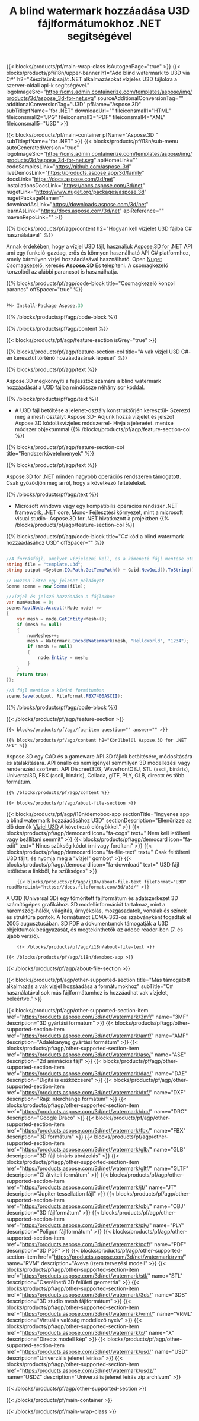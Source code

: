 ﻿---
title: A blind watermark hozzáadása U3D fájlformátumokhoz .NET segítségével 
weight: 830
url: /hu/net/watermark/u3d/ 
description: C# forráskód a .NET framework, .NET core, Mono U3D dokumentumaihoz a blind watermark betöltéséhez, rendereléséhez és hozzáadásához.
---
{{< blocks/products/pf/main-wrap-class isAutogenPage="true" >}}
{{< blocks/products/pf/i18n/upper-banner h1="Add blind watermark to U3D via C#" h2="Készítsünk saját .NET alkalmazásokat vízjeles U3D fájlokra a szerver-oldali api-k segítségével." logoImageSrc="https://cms.admin.containerize.com/templates/aspose/img/products/3d/aspose_3d-for-net.svg" sourceAdditionalConversionTag="" additionalConversionTag="U3D" pfName="Aspose.3D" subTitlepfName="for .NET" downloadUrl="" fileiconsmall1="HTML" fileiconsmall2="JPG" fileiconsmall3="PDF" fileiconsmall4="XML" fileiconsmall5="U3D" >}}

{{< blocks/products/pf/main-container pfName="Aspose.3D " subTitlepfName="for .NET" >}}
{{< blocks/products/pf/i18n/sub-menu autoGeneratedVersion="true" logoImageSrc="https://cms.admin.containerize.com/templates/aspose/img/products/3d/aspose_3d-for-net.svg" apiHomeLink="" codeSamplesLink="https://github.com/aspose-3d" liveDemosLink="https://products.aspose.app/3d/family" docsLink="https://docs.aspose.com/3d/net" installationsDocsLink="https://docs.aspose.com/3d/net" nugetLink="https://www.nuget.org/packages/aspose.3d" nugetPackageName="" downloadAsLink="https://downloads.aspose.com/3d/net" learnAsLink="https://docs.aspose.com/3d/net" apiReference="" mavenRepoLink="" >}}

{{% blocks/products/pf/agp/content h2="Hogyan kell vízjelet U3D fájlba C# használatával" %}}

 Annak érdekében, hogy a vízjel U3D fájl, használjuk
 [Aspose.3D for .NET](https://products.aspose.com/3d/net) 
 API ami egy funkció-gazdag, erős és könnyen használható API C# platformhoz, amely bármilyen vízjel hozzáadásával használható. Open
 [Nuget](https://www.nuget.org/packages/aspose.3d) 
 Csomagkezelő, keresés
 **Aspose.3D** 
 És telepíteni. A csomagkezelő konzolból az alábbi parancsot is használhatja.

{{% blocks/products/pf/agp/code-block title="Csomagkezelő konzol parancs" offSpacer="true" %}}

```cs

PM> Install-Package Aspose.3D


```

{{% /blocks/products/pf/agp/code-block %}}

{{% /blocks/products/pf/agp/content %}}

{{< blocks/products/pf/agp/feature-section isGrey="true" >}}

{{% blocks/products/pf/agp/feature-section-col title="A vak vízjel U3D C#-en keresztül történő hozzáadásának lépései" %}}

{{% blocks/products/pf/agp/text %}}

 Aspose.3D megkönnyíti a fejlesztők számára a blind watermark hozzáadását a U3D fájlba mindössze néhány sor kóddal.

{{% /blocks/products/pf/agp/text %}}

- A U3D fájl betöltése a jelenet-osztály konstruktőrjén keresztül- Szerezd meg a mesh osztályt Aspose.3D- Adjunk hozzá vízjelet és jelszót Aspose.3D kódolásvízjeles módszerrel- Hívja a jelenetet. mentse módszer objektummal
{{% /blocks/products/pf/agp/feature-section-col %}}

{{% blocks/products/pf/agp/feature-section-col title="Rendszerkövetelmények" %}}

{{% blocks/products/pf/agp/text %}}

 Aspose.3D for .NET minden nagyobb operációs rendszeren támogatott. Csak győződjön meg arról, hogy a következő feltételeket.

{{% /blocks/products/pf/agp/text %}}

- Microsoft windows vagy egy kompatibilis operációs rendszer .NET framework, .NET core, Mono- Fejlesztési környezet, mint a microsoft visual studio- Aspose.3D for .NET hivatkozott a projektben
{{% /blocks/products/pf/agp/feature-section-col %}}

{{% blocks/products/pf/agp/code-block title="C# kód a blind watermark hozzáadásához U3D" offSpacer="" %}}

```cs

//A forrásfájl, amelyet vízjelezni kell, és a kimeneti fájl mentése után
string file = "template.u3d";
string output =System.IO.Path.GetTempPath() + Guid.NewGuid().ToString() + ".fbx";

// Hozzon létre egy jelenet példányát
Scene scene = new Scene(file);

//Vízjel és jelszó hozzáadása a fájlokhoz
var numMeshes = 0;
scene.RootNode.Accept((Node node) =>
{
    var mesh = node.GetEntity<Mesh>();
    if (mesh != null)
    {
        numMeshes++;
        mesh = Watermark.EncodeWatermark(mesh, "HelloWorld", "1234");
        if (mesh != null)
        {
            node.Entity = mesh;
        }
    }
    return true;
});

//A fájl mentése a kívánt formátumban
scene.Save(output, FileFormat.FBX7400ASCII);


```

{{% /blocks/products/pf/agp/code-block %}}

{{< /blocks/products/pf/agp/feature-section >}}

    {{< blocks/products/pf/agp/faq-item question="" answer="" >}}
 

<!-- aboutfile Starts -->

    {{% blocks/products/pf/agp/content h2="Körülbelül Aspose.3D for .NET API" %}}

 Aspose.3D egy CAD és a gameware API 3D fájlok betöltésére, módosítására és átalakítására. API önálló és nem igényel semmilyen 3D modellezési vagy renderezési szoftvert. API Discreet3DS, WavefrontOBJ, STL (ascii, bináris), Universal3D, FBX (ascii, bináris), Collada, glTF, PLY, GLB, directx és több formátum. 



    {{% /blocks/products/pf/agp/content %}}

    {{< blocks/products/pf/agp/about-file-section >}}

{{< blocks/products/pf/agp/i18n/demobox-app sectionTitle="Ingyenes app a blind watermark hozzáadásához U3D" sectionDescription="Ellenőrizze az élő demók [Vízjel U3D](https://products.aspose.app/3d/watermark/u3d) A következő előnyökkel." >}}
            {{< blocks/products/pf/agp/democard icon="fa-cogs" text=" Nem kell letölteni vagy beállítani semmit" >}}
            {{< blocks/products/pf/agp/democard icon="fa-edit" text=" Nincs szükség kódot írni vagy fordítani" >}}
            {{< blocks/products/pf/agp/democard icon="fa-file-text" text=" Csak feltölteni U3D fájlt, és nyomja meg a \"vízjel\" gombot" >}}
            {{< blocks/products/pf/agp/democard icon="fa-download" text=" U3D fájl letöltése a linkből, ha szükséges" >}}

        {{< blocks/products/pf/agp/i18n/about-file-text fileFormat="U3D" readMoreLink="https://docs.fileformat.com/3d/u3d/" >}}
A U3D (Universal 3D) egy tömörített fájlformátum és adatszerkezet 3D számítógépes grafikához. 3D modellinformációt tartalmaz, mint a háromszög-hálók, világítás, árnyékolás, mozgásadatok, vonalak és színek és struktúra pontok. A formátumot ECMA-363-os szabványként fogadták el 2005 augusztusában. 3D PDF a dokumentumok támogatják a U3D objektumok beágyazását, és megtekinthetők az adobe reader-ben (7. és újabb verzió).

        {{< /blocks/products/pf/agp/i18n/about-file-text >}}

    {{< /blocks/products/pf/agp/i18n/demobox-app >}}

{{< /blocks/products/pf/agp/about-file-section >}}

<!-- aboutfile Ends -->

{{< blocks/products/pf/agp/other-supported-section title="Más támogatott alkalmazás a vak vízjel hozzáadása a formátumokhoz" subTitle="C# használatával sok más fájlformátumhoz is hozzáadhat vak vízjelet, beleértve." >}}

{{< blocks/products/pf/agp/other-supported-section-item href="https://products.aspose.com/3d/net/watermark/3mf/" name="3MF" description="3D gyártási formátum" >}}
{{< blocks/products/pf/agp/other-supported-section-item href="https://products.aspose.com/3d/net/watermark/amf/" name="AMF" description="Adalékanyag gyártási formátum" >}}
{{< blocks/products/pf/agp/other-supported-section-item href="https://products.aspose.com/3d/net/watermark/ase/" name="ASE" description="2d animációs fájl" >}}
{{< blocks/products/pf/agp/other-supported-section-item href="https://products.aspose.com/3d/net/watermark/dae/" name="DAE" description="Digitális eszközcsere" >}}
{{< blocks/products/pf/agp/other-supported-section-item href="https://products.aspose.com/3d/net/watermark/dxf/" name="DXF" description="Rajz interchange formátum" >}}
{{< blocks/products/pf/agp/other-supported-section-item href="https://products.aspose.com/3d/net/watermark/drc/" name="DRC" description="Google Draco" >}}
{{< blocks/products/pf/agp/other-supported-section-item href="https://products.aspose.com/3d/net/watermark/fbx/" name="FBX" description="3D formátum" >}}
{{< blocks/products/pf/agp/other-supported-section-item href="https://products.aspose.com/3d/net/watermark/glb/" name="GLB" description="3D fájl bináris ábrázolás" >}}
{{< blocks/products/pf/agp/other-supported-section-item href="https://products.aspose.com/3d/net/watermark/gltf/" name="GLTF" description="Gl átviteli formátum" >}}
{{< blocks/products/pf/agp/other-supported-section-item href="https://products.aspose.com/3d/net/watermark/jt/" name="JT" description="Jupiter tessellation fájl" >}}
{{< blocks/products/pf/agp/other-supported-section-item href="https://products.aspose.com/3d/net/watermark/obj/" name="OBJ" description="3D fájlformátum" >}}
{{< blocks/products/pf/agp/other-supported-section-item href="https://products.aspose.com/3d/net/watermark/ply/" name="PLY" description="Poligon fájlformátum" >}}
{{< blocks/products/pf/agp/other-supported-section-item href="https://products.aspose.com/3d/net/watermark/pdf/" name="PDF" description="3D PDF" >}}
{{< blocks/products/pf/agp/other-supported-section-item href="https://products.aspose.com/3d/net/watermark/rvm/" name="RVM" description="Aveva üzem tervezési modell" >}}
{{< blocks/products/pf/agp/other-supported-section-item href="https://products.aspose.com/3d/net/watermark/stl/" name="STL" description="Cserélhető 3D felületi geometria" >}}
{{< blocks/products/pf/agp/other-supported-section-item href="https://products.aspose.com/3d/net/watermark/3ds/" name="3DS" description="3D studio mesh fájlformátum" >}}
{{< blocks/products/pf/agp/other-supported-section-item href="https://products.aspose.com/3d/net/watermark/vrml/" name="VRML" description="Virtuális valóság modellező nyelv" >}}
{{< blocks/products/pf/agp/other-supported-section-item href="https://products.aspose.com/3d/net/watermark/x/" name="X" description="Directx modell kép" >}}
{{< blocks/products/pf/agp/other-supported-section-item href="https://products.aspose.com/3d/net/watermark/usd/" name="USD" description="Univerzális jelenet leírása" >}}
{{< blocks/products/pf/agp/other-supported-section-item href="https://products.aspose.com/3d/net/watermark/usdz/" name="USDZ" description="Univerzális jelenet leírás zip archívum" >}}

{{< /blocks/products/pf/agp/other-supported-section >}}

{{< /blocks/products/pf/main-container >}}
    
{{< /blocks/products/pf/main-wrap-class >}}